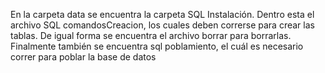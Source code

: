 En la carpeta data se encuentra la carpeta SQL Instalación. Dentro esta el archivo SQL comandosCreacion, los cuales deben
correrse para crear las tablas. De igual forma se encuentra el archivo borrar para borrarlas. 
Finalmente también se encuentra sql poblamiento, el cuál es necesario correr para poblar la base de datos